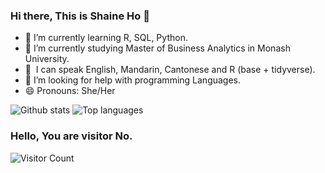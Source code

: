 ### Hi there, This is Shaine Ho 👋


- 🌱 I’m currently learning R, SQL, Python.
- 🔭 I’m currently studying Master of Business Analytics in Monash University.
- 💬 &nbsp;I can speak English, Mandarin, Cantonese and R (base + tidyverse).
- 🤔 I’m looking for help with programming Languages.
- 😄 Pronouns: She/Her

![Github stats](https://github-readme-stats.vercel.app/api?username=ShaineHo)
![Top languages](https://github-readme-stats.vercel.app/api/top-langs/?username=ShaineHo&layout=compact)

<!--
**ShaineHo/ShaineHo** is a ✨ _special_ ✨ repository because its `README.md` (this file) appears on your GitHub profile.

Here are some ideas to get you started:

- 🔭 I’m currently working on ...
- 🌱 I’m currently learning ...
- 👯 I’m looking to collaborate on ...
- 💬 Ask me about ...
- 📫 How to reach me: ...

- ⚡ Fun fact: ...
-->

### Hello, You are visitor No.
 ![Visitor Count](https://profile-counter.glitch.me/gongchenjie/count.svg)
